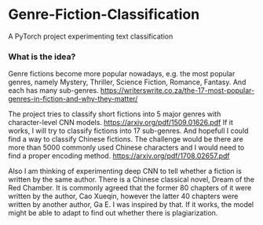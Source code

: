 # Genre-Fiction-Classification
A PyTorch project experimenting text classification

### What is the idea?

Genre fictions become more popular nowadays, e.g. the most popular genres, namely Mystery, Thriller, Science Fiction, Romance, Fantasy. And each has many sub-genres. https://writerswrite.co.za/the-17-most-popular-genres-in-fiction-and-why-they-matter/

The project tries to classify short fictions into 5 major genres with character-level CNN models. https://arxiv.org/pdf/1509.01626.pdf If it works, I will try to classify fictions into 17 sub-genres. And hopefull I could find a way to classify Chinese fictions. The challenge would be there are more than 5000 commonly used Chinese characters and I would need to find a proper encoding method. https://arxiv.org/pdf/1708.02657.pdf

Also I am thinking of experimenting deep CNN to tell whether a fiction is written by the same author. There is a Chinese classical novel, Dream of the Red Chamber. It is commonly agreed that the former 80 chapters of it were written by the author, Cao Xueqin, however the latter 40 chapters were written by another author, Ga E. I was inspired by that. If it works, the model might be able to adapt to find out whether there is plagiarization.
